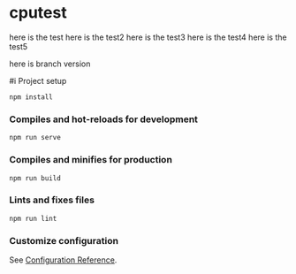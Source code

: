 # cputest

here is the test
here is the test2
here is the test3
here is the test4
here is the test5

here is branch version

#i Project setup
```
npm install
```

### Compiles and hot-reloads for development
```
npm run serve
```

### Compiles and minifies for production
```
npm run build
```

### Lints and fixes files
```
npm run lint
```

### Customize configuration
See [Configuration Reference](https://cli.vuejs.org/config/).
